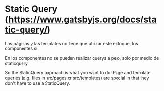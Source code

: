 # Static Query (https://www.gatsbyjs.org/docs/static-query/)


Las páginas y las templates no tiene que utilizar este enfoque, los componentes si.

En los componentes no se pueden realizar querys a pelo, solo por medio de staticquery




So the StaticQuery approach is what you want to do! Page and template queries (e.g. files in src/pages or src/templates) are special in that they don't have to use a StaticQuery.